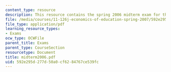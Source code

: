 ```yaml
---
content_type: resource
description: This resource contains the spring 2006 midterm exam for the course.
file: /media/courses/11-126j-economics-of-education-spring-2007/592e295d277d50a0cf6284767ce539fc_midterm2006.pdf
file_type: application/pdf
learning_resource_types:
- Exams
ocw_type: OCWFile
parent_title: Exams
parent_type: CourseSection
resourcetype: Document
title: midterm2006.pdf
uid: 592e295d-277d-50a0-cf62-84767ce539fc
---
```

